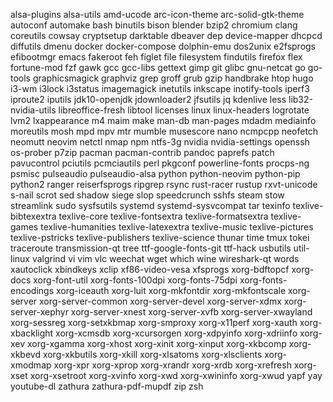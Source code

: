 alsa-plugins
alsa-utils
amd-ucode
arc-icon-theme
arc-solid-gtk-theme
autoconf
automake
bash
binutils
bison
blender
bzip2
chromium
clang
coreutils
cowsay
cryptsetup
darktable
dbeaver
dep
device-mapper
dhcpcd
diffutils
dmenu
docker
docker-compose
dolphin-emu
dos2unix
e2fsprogs
efibootmgr
emacs
fakeroot
feh
figlet
file
filesystem
findutils
firefox
flex
fortune-mod
fzf
gawk
gcc
gcc-libs
gettext
gimp
git
glibc
gnu-netcat
go
go-tools
graphicsmagick
graphviz
grep
groff
grub
gzip
handbrake
htop
hugo
i3-wm
i3lock
i3status
imagemagick
inetutils
inkscape
inotify-tools
iperf3
iproute2
iputils
jdk10-openjdk
jdownloader2
jfsutils
jq
kdenlive
less
lib32-nvidia-utils
libreoffice-fresh
libtool
licenses
linux
linux-headers
logrotate
lvm2
lxappearance
m4
maim
make
man-db
man-pages
mdadm
mediainfo
moreutils
mosh
mpd
mpv
mtr
mumble
musescore
nano
ncmpcpp
neofetch
neomutt
neovim
netctl
nmap
npm
ntfs-3g
nvidia
nvidia-settings
openssh
os-prober
p7zip
pacman
pacman-contrib
pandoc
paprefs
patch
pavucontrol
pciutils
pcmciautils
perl
pkgconf
powerline-fonts
procps-ng
psmisc
pulseaudio
pulseaudio-alsa
python
python-neovim
python-pip
python2
ranger
reiserfsprogs
ripgrep
rsync
rust-racer
rustup
rxvt-unicode
s-nail
scrot
sed
shadow
siege
slop
speedcrunch
sshfs
steam
stow
streamlink
sudo
sysfsutils
systemd
systemd-sysvcompat
tar
texinfo
texlive-bibtexextra
texlive-core
texlive-fontsextra
texlive-formatsextra
texlive-games
texlive-humanities
texlive-latexextra
texlive-music
texlive-pictures
texlive-pstricks
texlive-publishers
texlive-science
thunar
time
tmux
tokei
traceroute
transmission-qt
tree
ttf-google-fonts-git
ttf-hack
usbutils
util-linux
valgrind
vi
vim
vlc
weechat
wget
which
wine
wireshark-qt
words
xautoclick
xbindkeys
xclip
xf86-video-vesa
xfsprogs
xorg-bdftopcf
xorg-docs
xorg-font-util
xorg-fonts-100dpi
xorg-fonts-75dpi
xorg-fonts-encodings
xorg-iceauth
xorg-luit
xorg-mkfontdir
xorg-mkfontscale
xorg-server
xorg-server-common
xorg-server-devel
xorg-server-xdmx
xorg-server-xephyr
xorg-server-xnest
xorg-server-xvfb
xorg-server-xwayland
xorg-sessreg
xorg-setxkbmap
xorg-smproxy
xorg-x11perf
xorg-xauth
xorg-xbacklight
xorg-xcmsdb
xorg-xcursorgen
xorg-xdpyinfo
xorg-xdriinfo
xorg-xev
xorg-xgamma
xorg-xhost
xorg-xinit
xorg-xinput
xorg-xkbcomp
xorg-xkbevd
xorg-xkbutils
xorg-xkill
xorg-xlsatoms
xorg-xlsclients
xorg-xmodmap
xorg-xpr
xorg-xprop
xorg-xrandr
xorg-xrdb
xorg-xrefresh
xorg-xset
xorg-xsetroot
xorg-xvinfo
xorg-xwd
xorg-xwininfo
xorg-xwud
yapf
yay
youtube-dl
zathura
zathura-pdf-mupdf
zip
zsh

